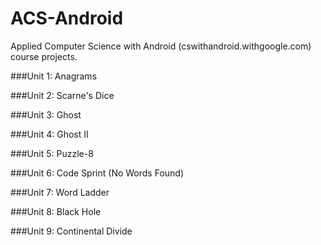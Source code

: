 # ACS-Android
Applied Computer Science with Android (cswithandroid.withgoogle.com) course projects.

[Link To Course]:cswithandroid.withgoogle.com


###Unit 1: Anagrams

###Unit 2: Scarne's Dice

###Unit 3: Ghost

###Unit 4: Ghost II

###Unit 5: Puzzle-8

###Unit 6: Code Sprint (No Words Found)

###Unit 7: Word Ladder
 
###Unit 8: Black Hole

###Unit 9: Continental Divide






